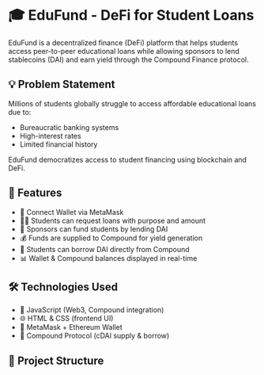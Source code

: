 # 🎓 EduFund - DeFi for Student Loans

EduFund is a decentralized finance (DeFi) platform that helps students access peer-to-peer educational loans while allowing sponsors to lend stablecoins (DAI) and earn yield through the Compound Finance protocol.

## 💡 Problem Statement

Millions of students globally struggle to access affordable educational loans due to:
- Bureaucratic banking systems
- High-interest rates
- Limited financial history

EduFund democratizes access to student financing using blockchain and DeFi.

## 🌟 Features

- 🔗 Connect Wallet via MetaMask
- 👨‍🎓 Students can request loans with purpose and amount
- 💼 Sponsors can fund students by lending DAI
- 💰 Funds are supplied to Compound for yield generation
- 💸 Students can borrow DAI directly from Compound
- 📊 Wallet & Compound balances displayed in real-time

## 🛠 Technologies Used

- 💸 JavaScript (Web3, Compound integration)
- 🌐 HTML & CSS (frontend UI)
- 💼 MetaMask + Ethereum Wallet
- 🏦 Compound Protocol (cDAI supply & borrow)

## 📁 Project Structure

